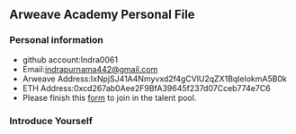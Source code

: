 ## Arweave Academy Personal File

### Personal information

- github account:Indra0061
- Email:indrapurnama442@gmail.com
- Arweave Address:IxNpjSJ41A4Nmyvxd2f4gCVlU2qZX1BqleIokmA5B0k
- ETH Address:0xcd267ab0Aee2F9BfA39645f237d07Cceb774e7C6
- Please finish this [form](https://docs.google.com/forms/d/e/1FAIpQLSfWA5fIIcBgmRppm3jNz5vmf9Mai_QMVil-2pO4r7YKn_Zhtw/viewform?usp=sf_link) to join in the talent pool.

### Introduce Yourself
